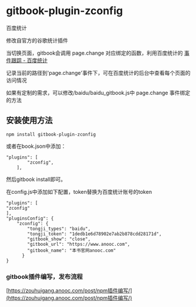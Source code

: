 gitbook-plugin-zconfig
======================

百度统计

修改自官方的谷歌统计插件

当切换页面，gitbook会调用 page.change 对应绑定的函数，利用百度统计的 [事件跟踪 - 百度统计 ](http://tongji.baidu.com/open/api/more?p=guide_trackEvent)

记录当前的路径到'page.change'事件下，可在百度统计的后台中查看每个页面的访问情况

如果有定制的需求，可以修改/baidu/baidu_gitbook.js中 page.change 事件绑定的方法

## 安装使用方法

```
npm install gitbook-plugin-zconfig
```

或者在book.json中添加：

	"plugins": [
            "zconfig",
        ],

然后gitbook install即可。

在config.js中添加如下配置，token替换为百度统计账号的token

```
"plugins": [
"zconfig"
],
"pluginsConfig": {
    "zconfig": {
        "tongji_types": "baidu", 
        "tongji_token": "1dedb1e6d78902e7ab2b878cdd28171d",
        "gitbook_show": "close",
        "gitbook_url": "https://www.anooc.com",
        "gitbook_name": "本书官网anooc.com"
      }
}
```

### gitbook插件编写，发布流程

[https://zouhuigang.anooc.com/post/npm插件编写/](https://zouhuigang.anooc.com/post/npm插件编写/)
